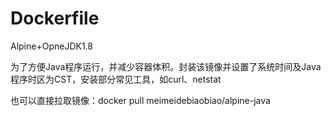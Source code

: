 # Dockerfile

Alpine+OpneJDK1.8

为了方便Java程序运行，并减少容器体积。封装该镜像并设置了系统时间及Java程序时区为CST，安装部分常见工具，如curl、netstat


也可以直接拉取镜像：docker pull meimeidebiaobiao/alpine-java
